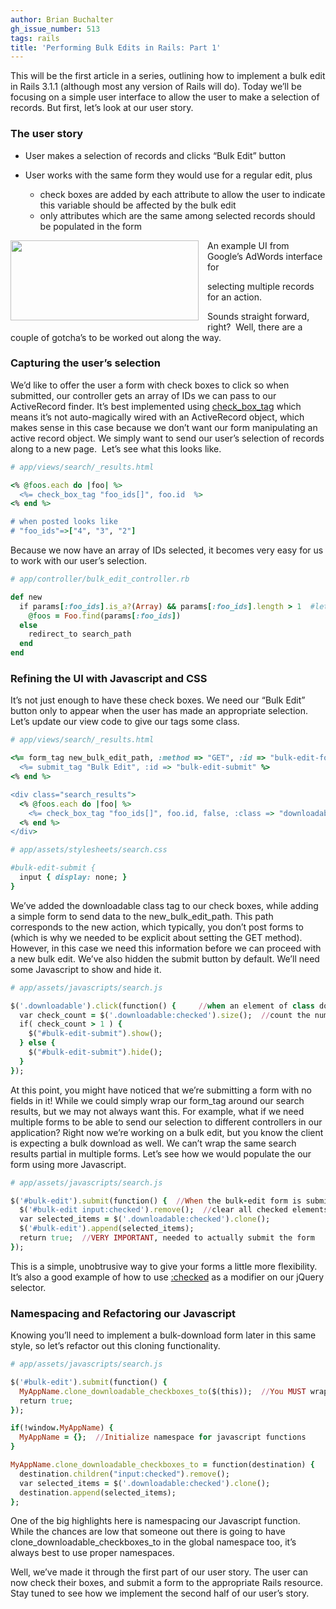 ```yaml
---
author: Brian Buchalter
gh_issue_number: 513
tags: rails
title: 'Performing Bulk Edits in Rails: Part 1'
---
```




This will be the first article in a series, outlining how to implement a bulk edit in Rails 3.1.1 (although most any version of Rails will do). Today we’ll be focusing on a simple user interface to allow the user to make a selection of records. But first, let’s look at our user story.

### The user story

- User makes a selection of records and clicks “Bulk Edit” button
- User works with the same form they would use for a regular edit, plus

    - check boxes are added by each attribute to allow the user to indicate this variable should be affected by the bulk edit
    - only attributes which are the same among selected records should be populated in the form

<div class="separator" style="clear: both; text-align: center;"><a href="/blog/2011/11/14/performing-bulk-edits-in-rails-part-1/image-0.jpeg" imageanchor="1" style="clear: left; float: left; margin-bottom: 1em; margin-right: 1em;"><img border="0" height="128" src="/blog/2011/11/14/performing-bulk-edits-in-rails-part-1/image-0.jpeg" width="301"/></a></div>

An example UI from Google’s AdWords interface for 

selecting multiple records for an action.

Sounds straight forward, right?  Well, there are a couple of gotcha’s to be worked out along the way.

### Capturing the user’s selection

We’d like to offer the user a form with check boxes to click so when submitted, our controller gets an array of IDs we can pass to our ActiveRecord finder. It’s best implemented using [check_box_tag](http://api.rubyonrails.org/classes/ActionView/Helpers/FormTagHelper.html#method-i-check_box_tag) which means it’s not auto-magically wired with an ActiveRecord object, which makes sense in this case because we don’t want our form manipulating an active record object. We simply want to send our user’s selection of records along to a new page.  Let’s see what this looks like.

```ruby
# app/views/search/_results.html

<% @foos.each do |foo| %>
  <%= check_box_tag "foo_ids[]", foo.id  %>
<% end %>

# when posted looks like
# "foo_ids"=>["4", "3", "2"]
```
Because we now have an array of IDs selected, it becomes very easy for us to work with our user’s selection.

```ruby
# app/controller/bulk_edit_controller.rb

def new
  if params[:foo_ids].is_a?(Array) && params[:foo_ids].length > 1  #let's make sure we got what we expected
    @foos = Foo.find(params[:foo_ids])
  else
    redirect_to search_path
  end
end
```

### Refining the UI with Javascript and CSS

It’s not just enough to have these check boxes. We need our “Bulk Edit” button only to appear when the user has made an appropriate selection. Let’s update our view code to give our tags some class.

```ruby
# app/views/search/_results.html

<%= form_tag new_bulk_edit_path, :method => "GET", :id => "bulk-edit-form" do %>
  <%= submit_tag "Bulk Edit", :id => "bulk-edit-submit" %>
<% end %>

<div class="search_results">
  <% @foos.each do |foo| %>
    <%= check_box_tag "foo_ids[]", foo.id, false, :class => "downloadable"  %>
  <% end %>
</div>

# app/assets/stylesheets/search.css

#bulk-edit-submit {
  input { display: none; }
}
```

We’ve added the downloadable class tag to our check boxes, while adding a simple form to send data to the new_bulk_edit_path. This path corresponds to the new action, which typically, you don’t post forms to (which is why we needed to be explicit about setting the GET method). However, in this case we need this information before we can proceed with a new bulk edit. We’ve also hidden the submit button by default. We’ll need some Javascript to show and hide it.

```ruby
# app/assets/javascripts/search.js

$('.downloadable').click(function() {     //when an element of class downloadable is clicked
  var check_count = $('.downloadable:checked').size();  //count the number of checked elements
  if( check_count > 1 ) {
    $("#bulk-edit-submit").show();
  } else {
    $("#bulk-edit-submit").hide();
  }
});
```

At this point, you might have noticed that we’re submitting a form with no fields in it! While we could simply wrap our form_tag around our search results, but we may not always want this. For example, what if we need multiple forms to be able to send our selection to different controllers in our application? Right now we’re working on a bulk edit, but you know the client is expecting a bulk download as well. We can’t wrap the same search results partial in multiple forms. Let’s see how we would populate the our form using more Javascript.

```ruby
# app/assets/javascripts/search.js

$('#bulk-edit').submit(function() {  //When the bulk-edit form is submitted
  $('#bulk-edit input:checked').remove();  //clear all checked elements from form
  var selected_items = $('.downloadable:checked').clone();
  $('#bulk-edit').append(selected_items);
  return true;  //VERY IMPORTANT, needed to actually submit the form
});
```

This is a simple, unobtrusive way to give your forms a little more flexibility. It’s also a good example of how to use [:checked](https://api.jquery.com/checked-selector/) as a modifier on our jQuery selector.

### Namespacing and Refactoring our Javascript

Knowing you’ll need to implement a bulk-download form later in this same style, so let’s refactor out this cloning functionality.

```ruby
# app/assets/javascripts/search.js

$('#bulk-edit').submit(function() {
  MyAppName.clone_downloadable_checkboxes_to($(this));  //You MUST wrap "this" inside $()
  return true;
});

if(!window.MyAppName) {
  MyAppName = {};  //Initialize namespace for javascript functions
}

MyAppName.clone_downloadable_checkboxes_to = function(destination) {
  destination.children("input:checked").remove();
  var selected_items = $('.downloadable:checked').clone();
  destination.append(selected_items);
};
```

One of the big highlights here is namespacing our Javascript function. While the chances are low that someone out there is going to have clone_downloadable_checkboxes_to in the global namespace too, it’s always best to use proper namespaces.

Well, we’ve made it through the first part of our user story. The user can now check their boxes, and submit a form to the appropriate Rails resource. Stay tuned to see how we implement the second half of our user’s story.


